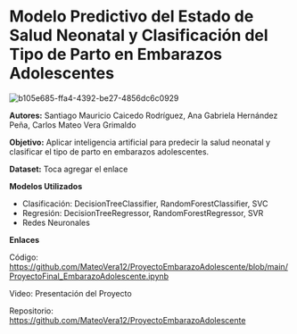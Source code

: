 # Modelo Predictivo del Estado de Salud Neonatal y Clasificación del Tipo de Parto en Embarazos Adolescentes  
![b105e685-ffa4-4392-be27-4856dc6c0929](https://github.com/user-attachments/assets/7173a222-6a9d-4609-a3d6-044406367387)

**Autores:** Santiago Mauricio Caicedo Rodríguez, Ana Gabriela Hernández Peña, Carlos Mateo Vera Grimaldo  

**Objetivo:** Aplicar inteligencia artificial para predecir la salud neonatal y clasificar el tipo de parto en embarazos adolescentes.    

**Dataset:** Toca agregar el enlace  

**Modelos Utilizados**
- Clasificación: DecisionTreeClassifier, RandomForestClassifier, SVC
- Regresión: DecisionTreeRegressor, RandomForestRegressor, SVR
- Redes Neuronales
  
**Enlaces**
  
Código: https://github.com/MateoVera12/ProyectoEmbarazoAdolescente/blob/main/ProyectoFinal_EmbarazoAdolescente.ipynb  

Video: Presentación del Proyecto  

Repositorio: https://github.com/MateoVera12/ProyectoEmbarazoAdolescente
